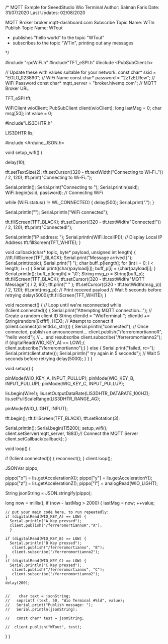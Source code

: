 /*
   MQTT Exmple for SeeedStudio Wio Terminal
   Author: Salman Faris
   Date: 31/07/2020
   Last Updates: 02/08/2020

   MQTT Broker broker.mqtt-dashboard.com
   Subscribe Topic Name: WTIn
   Publish Topic Name: WTout
  - publishes "hello world" to the topic "WTout"
  - subscribes to the topic "WTin", printing out any messages

*/


#include "rpcWiFi.h"
#include"TFT_eSPI.h"
#include <PubSubClient.h>


// Update these with values suitable for your network.
const char* ssid = "EOLO_023890"; // WiFi Name
const char* password = "2zTzELRew";  // WiFi Password
const char* mqtt_server = "broker.hivemq.com";  // MQTT Broker URL

TFT_eSPI tft;

WiFiClient wioClient;
PubSubClient client(wioClient);
long lastMsg = 0;
char msg[50];
int value = 0;


#include"LIS3DHTR.h"

LIS3DHTR<TwoWire> lis;

#include <Arduino_JSON.h>

void setup_wifi() {

  delay(10);

  tft.setTextSize(2);
  tft.setCursor((320 - tft.textWidth("Connecting to Wi-Fi..")) / 2, 120);
  tft.print("Connecting to Wi-Fi..");

  Serial.println();
  Serial.print("Connecting to ");
  Serial.println(ssid);
  WiFi.begin(ssid, password); // Connecting WiFi

  while (WiFi.status() != WL_CONNECTED) {
    delay(500);
    Serial.print(".");
  }

  Serial.println("");
  Serial.println("WiFi connected");

  tft.fillScreen(TFT_BLACK);
  tft.setCursor((320 - tft.textWidth("Connected!")) / 2, 120);
  tft.print("Connected!");

  Serial.println("IP address: ");
  Serial.println(WiFi.localIP()); // Display Local IP Address
  tft.fillScreen(TFT_WHITE);
}

void callback(char* topic, byte* payload, unsigned int length) {
  //tft.fillScreen(TFT_BLACK);
  Serial.print("Message arrived [");
  Serial.print(topic);
  Serial.print("] ");
  char buff_p[length];
  for (int i = 0; i < length; i++) {
    Serial.print((char)payload[i]);
    buff_p[i] = (char)payload[i];
  }
  Serial.println();
  buff_p[length] = '\0';
  String msg_p = String(buff_p);
  tft.fillScreen(TFT_BLACK);
  tft.setCursor((320 - tft.textWidth("MQTT Message")) / 2, 90);
  tft.print(" " );
  tft.setCursor((320 - tft.textWidth(msg_p)) / 2, 120);
  tft.print(msg_p); // Print receved payload
  // Wait 5 seconds before retrying
  delay(5000);tft.fillScreen(TFT_WHITE);
}

void reconnect() {
  // Loop until we're reconnected
  while (!client.connected()) {
    Serial.print("Attempting MQTT connection...");
    // Create a random client ID
    String clientId = "WioTerminal-";
    clientId += String(random(0xffff), HEX);
    // Attempt to connect
    if (client.connect(clientId.c_str())) {
      Serial.println("connected");
      // Once connected, publish an announcement...
      client.publish("/ferreromortiannoR", "hello world");
      // ... and resubscribe
      client.subscribe("/ferreromortianno2");
      if (digitalRead(WIO_KEY_A) == LOW);{
      client.subscribe("/ferreromortianno");}
    } 
    else {
      Serial.print("failed, rc=");
      Serial.print(client.state());
      Serial.println(" try again in 5 seconds");
      // Wait 5 seconds before retrying
      delay(5000);
    }
  }
}

void setup() {


  pinMode(WIO_KEY_A, INPUT_PULLUP);
  pinMode(WIO_KEY_B, INPUT_PULLUP);
  pinMode(WIO_KEY_C, INPUT_PULLUP);

  lis.begin(Wire1);
  lis.setOutputDataRate(LIS3DHTR_DATARATE_100HZ);
  lis.setFullScaleRange(LIS3DHTR_RANGE_4G);

  pinMode(WIO_LIGHT, INPUT);

  tft.begin();
  tft.fillScreen(TFT_BLACK);
  tft.setRotation(3);


  Serial.println();
  Serial.begin(115200);
  setup_wifi();
  client.setServer(mqtt_server, 1883);// Connect the MQTT Server
  client.setCallback(callback);
}

void loop() {


  if (!client.connected()) {
    reconnect();
  }
  client.loop();

  JSONVar pippo;

  pippo["x"] = lis.getAccelerationX();
  pippo["y"] = lis.getAccelerationY();
  pippo["z"] = lis.getAccelerationZ();
  pippo["l"] = analogRead(WIO_LIGHT);

  String jsonString = JSON.stringify(pippo);

  long now = millis();
  if (now - lastMsg > 2000) {
    lastMsg = now;
    ++value;

    // put your main code here, to run repeatedly:
    if (digitalRead(WIO_KEY_A) == LOW) {
      Serial.println("A Key pressed");
      client.publish("/ferreromortiannoR","A");
      }

    if (digitalRead(WIO_KEY_B) == LOW) {
      Serial.println("B Key pressed");
       client.publish("/ferreromortianno", "B");
       client.subscribe("/ferreromortianno2");
    }
    if (digitalRead(WIO_KEY_C) == LOW) {
      Serial.println("C Key pressed");
       client.publish("/ferreromortianno", "C");
       client.subscribe("/ferreromortianno2");
    }
    delay(200);


    //    char text = jsonString;
    //   snprintf (text, 50, "Wio Terminal #%ld", value);
    //   Serial.print("Publish message: ");
    //   Serial.println(jsonString);

    //   const char* test = jsonString;

    //  client.publish("WTout", test);
  }
}
